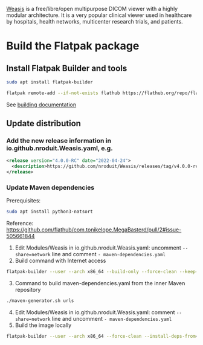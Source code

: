 [Weasis](https://nroduit.github.io) is a free/libre/open multipurpose DICOM viewer with a highly modular architecture. It is a very popular clinical viewer used in healthcare by hospitals, health networks, multicenter research trials, and patients.

# Build the Flatpak package

## Install Flatpak Builder and tools

```bash
sudo apt install flatpak-builder
```
```bash
flatpak remote-add --if-not-exists flathub https://flathub.org/repo/flathub.flatpakrepo
```

See [building documentation](https://docs.flatpak.org/en/latest/building.html)


## Update distribution

### Add the new release information in io.github.nroduit.Weasis.yaml, e.g.   
```xml
<release version="4.0.0-RC" date="2022-04-24">
  <description>https://github.com/nroduit/Weasis/releases/tag/v4.0.0-rc</description>
</release>
```

### Update Maven dependencies

Prerequisites:
```bash
sudo apt install python3-natsort
```
Reference: https://github.com/flathub/com.tonikelope.MegaBasterd/pull/2#issue-505661844

1. Edit Modules/Weasis in io.github.nroduit.Weasis.yaml:  uncomment `--share=network` line and comment `- maven-dependencies.yaml`
2. Build command with Internet access
```bash
flatpak-builder --user --arch x86_64 --build-only --force-clean --keep-build-dirs --install-deps-from=flathub build io.github.nroduit.Weasis.yaml | grep Downloaded | grep -E -o 'https://.*(\ )' | awk '{print $1}' | tee urls
```
3. Command to build maven-dependencies.yaml from the inner Maven repository
```bash
./maven-generator.sh urls
```
4. Edit Modules/Weasis in io.github.nroduit.Weasis.yaml:  comment `--share=network` line and uncomment `- maven-dependencies.yaml`
5. Build the image locally
```bash
flatpak-builder --user --arch x86_64 --force-clean --install-deps-from=flathub build io.github.nroduit.Weasis.yaml
```
